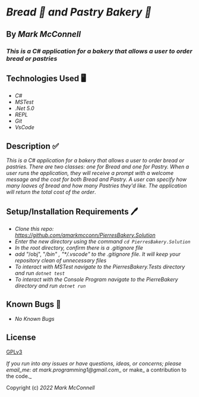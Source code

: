 # _Bread 🍞 and Pastry Bakery 🍩_

## By _**Mark McConnell**_

### _This is a C# application for a bakery that allows a user to order bread or pastries_

## Technologies Used 🖥️

* _C#_
* _MSTest_
* _.Net 5.0_
* _REPL_
* _Git_
* _VsCode_

## Description ✅

_This is a C# application for a bakery that allows a user to order bread or pastries. There are two classes: one for Bread and one for Pastry. When a user runs the application, they will receive a prompt with a welcome message and the cost for both Bread and Pastry. A user can specify how many loaves of bread and how many Pastries they'd like. The application will return the total cost of the order_.

## Setup/Installation Requirements 🖊️

* _Clone this repo: <https://github.com/amarkmcconn/PierresBakery.Solution>_
* _Enter the new directory using the command ```cd PierresBakery.Solution```_
* _In the root directory, confirm there is a .gitignore file_
* _add "_/obj", "_/bin" , "*/.vscode" to the .gitignore file. It will keep your repository clean of unnecessary files_
* _To interact with MSTest navigate to the PierresBakery.Tests directory and run ```dotnet test```_
* _To interact with the Console Program navigate to the PierreBakery directory and run ```dotnet run```_

## Known Bugs 🐛

* _No Known Bugs_

## License

[GPLv3](https://www.gnu.org/licenses/gpl-3.0.en.html)

_If you run into any issues or have questions, ideas, or concerns;  please email_me: at mark.programming1@gmail.com__  or make_ a contribution to the code._

Copyright (c) _2022_ _Mark McConnell_
